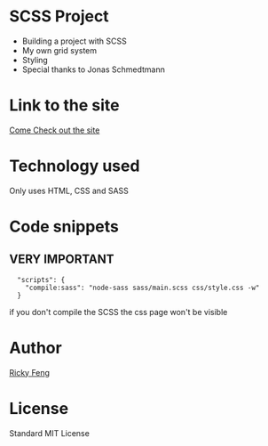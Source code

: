 # SCSS Project

- Building a project with SCSS
- My own grid system 
- Styling 
- Special thanks to Jonas Schmedtmann

# Link to the site

[Come Check out the site](https://rickyfeng7.github.io/advcss/)

# Technology used

Only uses HTML, CSS and SASS

# Code snippets
## VERY IMPORTANT
```
  "scripts": {
    "compile:sass": "node-sass sass/main.scss css/style.css -w"
  }
```
if you don't compile the SCSS the css page won't be visible

# Author 
[Ricky Feng](https://github.com/Rickyfeng7/advcss)

# License
Standard MIT License
